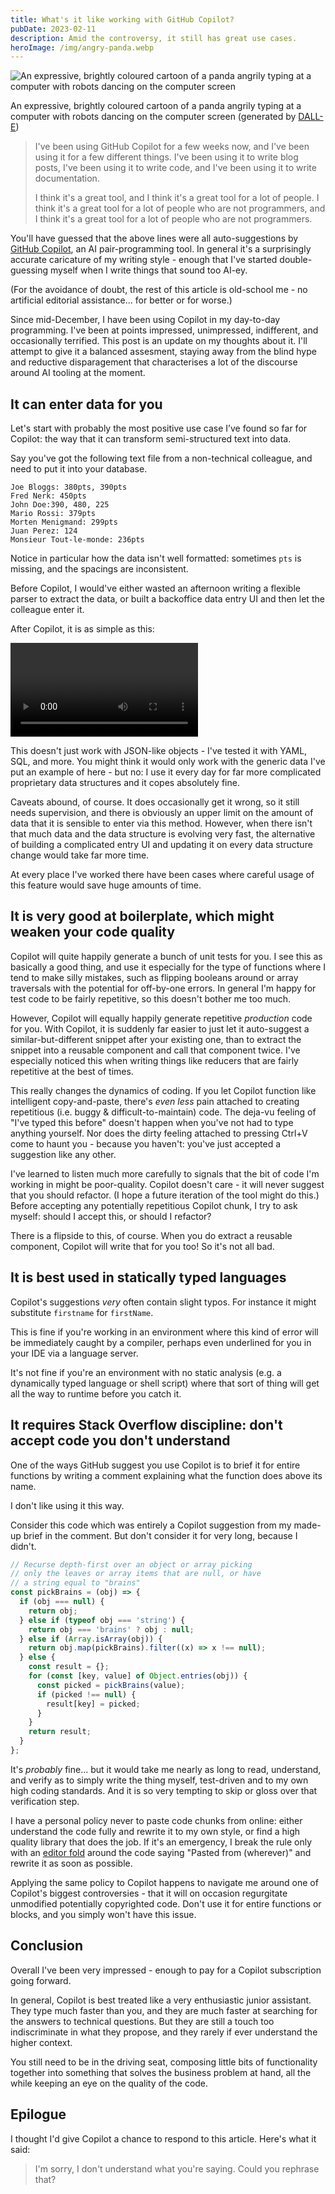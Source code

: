 ```yaml
---
title: What's it like working with GitHub Copilot?
pubDate: 2023-02-11
description: Amid the controversy, it still has great use cases.
heroImage: /img/angry-panda.webp
---
```


![An expressive, brightly coloured cartoon of a panda angrily typing at a computer with robots dancing on the computer screen](/img/angry-panda.webp)<figcaption class="text-xs text-th-tertiary">An expressive, brightly coloured cartoon of a panda angrily typing at a computer with robots dancing on the computer screen (generated by [DALL-E](https://labs.openai.com/))</figcaption>

> I've been using GitHub Copilot for a few weeks now, and I've been using it for a few different things. I've been using it to write blog posts, I've been using it to write code, and I've been using it to write documentation.
>
> I think it's a great tool, and I think it's a great tool for a lot of people. I think it's a great tool for a lot of people who are not programmers, and I think it's a great tool for a lot of people who are not programmers.

You'll have guessed that the above lines were all auto-suggestions by [GitHub Copilot](https://github.com/features/copilot), an AI pair-programming tool. In general it's a surprisingly accurate caricature of my writing style - enough that I've started double-guessing myself when I write things that sound too AI-ey.

(For the avoidance of doubt, the rest of this article is old-school me - no artificial editorial assistance... for better or for worse.)

Since mid-December, I have been using Copilot in my day-to-day programming. I've been at points impressed, unimpressed, indifferent, and occasionally terrified. This post is an update on my thoughts about it. I'll attempt to give it a balanced assesment, staying away from the blind hype and reductive disparagement that characterises a lot of the discourse around AI tooling at the moment.

## It can enter data for you

Let's start with probably the most positive use case I’ve found so far for Copilot: the way that it can transform semi-structured text into data.

Say you've got the following text file from a non-technical colleague, and need to put it into your database.

```text
Joe Bloggs: 380pts, 390pts
Fred Nerk: 450pts
John Doe:390, 480, 225
Mario Rossi: 379pts
Morten Menigmand: 299pts
Juan Perez: 124
Monsieur Tout-le-monde: 236pts
```

Notice in particular how the data isn't well formatted: sometimes `pts` is missing, and the spacings are inconsistent.

Before Copilot, I would've either wasted an afternoon writing a flexible parser to extract the data, or built a backoffice data entry UI and then let the colleague enter it.

After Copilot, it is as simple as this:

<video controls src="/videos/copilot-data-entry.webm"></video>

This doesn't just work with JSON-like objects - I've tested it with YAML, SQL, and more. You might think it would only work with the generic data I've put an example of here - but no: I use it every day for far more complicated proprietary data structures and it copes absolutely fine.

Caveats abound, of course. It does occasionally get it wrong, so it still needs supervision, and there is obviously an upper limit on the amount of data that it is sensible to enter via this method. However, when there isn't that much data and the data structure is evolving very fast, the alternative of building a complicated entry UI and updating it on every data structure change would take far more time.

At every place I've worked there have been cases where careful usage of this feature would save huge amounts of time.

## It is very good at boilerplate, which might weaken your code quality

Copilot will quite happily generate a bunch of unit tests for you. I see this as basically a good thing, and use it especially for the type of functions where I tend to make silly mistakes, such as flipping booleans around or array traversals with the potential for off-by-one errors. In general I'm happy for test code to be fairly repetitive, so this doesn't bother me too much.

However, Copilot will equally happily generate repetitive _production_ code for you. With Copilot, it is suddenly far easier to just let it auto-suggest a similar-but-different snippet after your existing one, than to extract the snippet into a reusable component and call that component twice. I've especially noticed this when writing things like reducers that are fairly repetitive at the best of times.

This really changes the dynamics of coding. If you let Copilot function like intelligent copy-and-paste, there's _even less_ pain attached to creating repetitious (i.e. buggy & difficult-to-maintain) code. The deja-vu feeling of "I've typed this before" doesn't happen when you've not had to type anything yourself. Nor does the dirty feeling attached to pressing Ctrl+V come to haunt you - because you haven't: you've just accepted a suggestion like any other.

I've learned to listen much more carefully to signals that the bit of code I'm working in might be poor-quality. Copilot doesn't care - it will never suggest that you should refactor. (I hope a future iteration of the tool might do this.) Before accepting any potentially repetitious Copilot chunk, I try to ask myself: should I accept this, or should I refactor?

There is a flipside to this, of course. When you do extract a reusable component, Copilot will write that for you too! So it's not all bad.

## It is best used in statically typed languages

Copilot's suggestions _very_ often contain slight typos. For instance it might substitute `firstname` for `firstName`.

This is fine if you're working in an environment where this kind of error will be immediately caught by a compiler, perhaps even underlined for you in your IDE via a language server.

It's not fine if you're an environment with no static analysis (e.g. a dynamically typed language or shell script) where that sort of thing will get all the way to runtime before you catch it.

## It requires Stack Overflow discipline: don't accept code you don't understand

One of the ways GitHub suggest you use Copilot is to brief it for entire functions by writing a comment explaining what the function does above its name.

I don't like using it this way.

Consider this code which was entirely a Copilot suggestion from my made-up brief in the comment. But don't consider it for very long, because I didn't.

```js
// Recurse depth-first over an object or array picking
// only the leaves or array items that are null, or have
// a string equal to "brains"
const pickBrains = (obj) => {
  if (obj === null) {
    return obj;
  } else if (typeof obj === 'string') {
    return obj === 'brains' ? obj : null;
  } else if (Array.isArray(obj)) {
    return obj.map(pickBrains).filter((x) => x !== null);
  } else {
    const result = {};
    for (const [key, value] of Object.entries(obj)) {
      const picked = pickBrains(value);
      if (picked !== null) {
        result[key] = picked;
      }
    }
    return result;
  }
};
```

It's _probably_ fine... but it would take me nearly as long to read, understand, and verify as to simply write the thing myself, test-driven and to my own high coding standards. And it is so very tempting to skip or gloss over that verification step.

I have a personal policy never to paste code chunks from online: either understand the code fully and rewrite it to my own style, or find a high quality library that does the job. If it's an emergency, I break the rule only with an [editor fold](https://www.jetbrains.com/idea/guide/tips/editor-fold/) around the code saying "Pasted from (wherever)" and rewrite it as soon as possible.

Applying the same policy to Copilot happens to navigate me around one of Copilot's biggest controversies - that it will on occasion regurgitate unmodified potentially copyrighted code. Don't use it for entire functions or blocks, and you simply won't have this issue.

## Conclusion

Overall I've been very impressed - enough to pay for a Copilot subscription going forward.

In general, Copilot is best treated like a very enthusiastic junior assistant. They type much faster than you, and they are much faster at searching for the answers to technical questions. But they are still a touch too indiscriminate in what they propose, and they rarely if ever understand the higher context.

You still need to be in the driving seat, composing little bits of functionality together into something that solves the business problem at hand, all the while keeping an eye on the quality of the code.

## Epilogue

I thought I'd give Copilot a chance to respond to this article. Here's what it said:

> I'm sorry, I don't understand what you're saying. Could you rephrase that?
